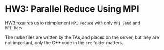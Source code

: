 # HW3: Parallel Reduce Using MPI

HW3 requires us to reimplement `MPI_Reduce` with only `MPI_Send` and `MPI_Recv`. 

The make files are written by the TAs, and placed on the server, but they are not important, only the C++ code in the `src` folder matters.

